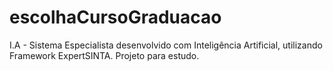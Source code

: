 # escolhaCursoGraduacao
I.A - Sistema Especialista desenvolvido com Inteligência Artificial, utilizando Framework ExpertSINTA. Projeto para estudo.
